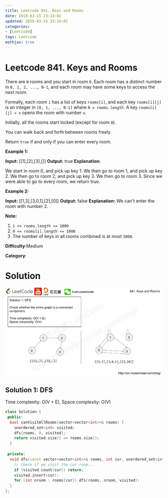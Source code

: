 ```yaml
---
title: Leetcode 841. Keys and Rooms
date: 2019-03-15 23:14:02
updated: 2019-03-15 23:14:02
categories: 
- [Leetcode]
tags: Leetcode
mathjax: true
---
```


# Leetcode 841. Keys and Rooms

There are  `N`  rooms and you start in room  `0`. Each room has a distinct number in  `0, 1, 2, ..., N-1`, and each room may have some keys to access the next room.

Formally, each room  `i` has a list of keys  `rooms[i]`, and each key  `rooms[i][j]`  is an integer in  `[0, 1, ..., N-1]`  where  `N = rooms.length`. A key  `rooms[i][j] = v` opens the room with number  `v`.

Initially, all the rooms start locked (except for room  `0`).

You can walk back and forth between rooms freely.

Return  `true` if and only if you can enter every room.

**Example 1:**

**Input:** [[1],[2],[3],[]]
**Output:** true
**Explanation:**

We start in room 0, and pick up key 1.
We then go to room 1, and pick up key 2.
We then go to room 2, and pick up key 3.
We then go to room 3.  Since we were able to go to every room, we return true.

**Example 2:**

**Input:** [[1,3],[3,0,1],[2],[0]]
**Output:** false
**Explanation:** We can't enter the room with number 2.

**Note:**

1. `1 <= rooms.length <= 1000`
2. `0 <= rooms[i].length <= 1000`
3. The number of keys in all rooms combined is at most `3000`.

**Difficulty**:Medium

**Category**:

# Solution

![](../images/2019-03-16-19-41-56.png)

## Solution 1: DFS

Time complexity: O(V + E), Space complexity: O(V)

```cpp
class Solution {
 public:
  bool canVisitAllRooms(vector<vector<int>>& rooms) {
    unordered_set<int> visited;
    dfs(rooms, 0, visited);
    return visited.size() == rooms.size();
  }

 private:
  void dfs(const vector<vector<int>>& rooms, int cur, unordered_set<int>& visited) {
    // Check if we visit the cur room...
    if (visited.count(cur)) return;
    visited.insert(cur);
    for (int nroom : rooms[cur]) dfs(rooms, nroom, visited);
  }
};
```